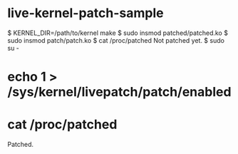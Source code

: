# live-kernel-patch-sample

$ KERNEL_DIR=/path/to/kernel make
$ sudo insmod patched/patched.ko 
$ sudo insmod patch/patch.ko 
$ cat /proc/patched 
Not patched yet.
$ sudo su -
# echo 1 > /sys/kernel/livepatch/patch/enabled 
# cat /proc/patched 
Patched.
